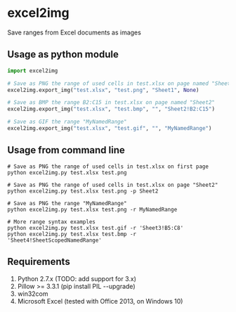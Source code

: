 # excel2img
Save ranges from Excel documents as images

## Usage as python module

```python
import excel2img

# Save as PNG the range of used cells in test.xlsx on page named "Sheet1"
excel2img.export_img("test.xlsx", "test.png", "Sheet1", None)

# Save as BMP the range B2:C15 in test.xlsx on page named "Sheet2"
excel2img.export_img("test.xlsx", "test.bmp", "", "Sheet2!B2:C15")

# Save as GIF the range "MyNamedRange"
excel2img.export_img("test.xlsx", "test.gif", "", "MyNamedRange")
```

## Usage from command line

```shell
# Save as PNG the range of used cells in test.xlsx on first page
python excel2img.py test.xlsx test.png

# Save as PNG the range of used cells in test.xlsx on page "Sheet2"
python excel2img.py test.xlsx test.png -p Sheet2

# Save as PNG the range "MyNamedRange"
python excel2img.py test.xlsx test.png -r MyNamedRange

# More range syntax examples
python excel2img.py test.xlsx test.gif -r 'Sheet3!B5:C8'
python excel2img.py test.xlsx test.bmp -r 'Sheet4!SheetScopedNamedRange'
```

## Requirements
1. Python 2.7.x (TODO: add support for 3.x)
1. Pillow >= 3.3.1 (pip install PIL --upgrade)
1. win32com
1. Microsoft Excel (tested with Office 2013, on Windows 10)
